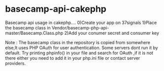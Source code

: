 basecamp-api-cakephp
====================

Basecamp api usage in cakephp....
0)Create your app on 37signals
1)Place the basecamp class in Vendor/basecamp-php-api-master/Basecamp.Class.php
2)Add your conumer secret and consumer key 

Note :  The basecamp class in the repository is copied from somewhere else,It uses PHP OAuth for user authentication.
Some servers dont run it by default.
Try printing phpinfo() in your file and search for OAuth ,if it is not there either you need to add it in your php.ini file or contact server providers.
